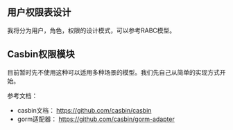 ## 用户权限表设计
我将分为用户，角色，权限的设计模式，可以参考RABC模型。


## Casbin权限模块

目前暂时先不使用这种可以适用多种场景的模型。我们先自己从简单的实现方式开始。

参考文档：
- casbin文档： https://github.com/casbin/casbin
- gorm适配器： https://github.com/casbin/gorm-adapter